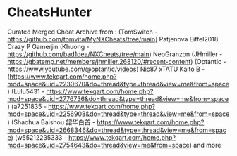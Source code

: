 # CheatsHunter
Curated Merged Cheat Archive from : 
(TomSwitch - https://github.com/tomvita/MyNXCheats/tree/main]
Patjenova
Eiffel2018
Crazy P
Gamerjin
(Khuong - https://github.com/bad1dea/NXCheats/tree/main)
NeoGranzon
(JHmiller - https://gbatemp.net/members/jhmiller.268120/#recent-content)
(Optantic - https://www.youtube.com/@optantic/videos)
Nic87
xTATU
Kaito B - (https://www.tekqart.com/home.php?mod=space&uid=2230670&do=thread&type=thread&view=me&from=space)
(Lulu5431 - https://www.tekqart.com/home.php?mod=space&uid=2776736&do=thread&type=thread&view=me&from=space)
(a7251835 - https://www.tekqart.com/home.php?mod=space&uid=2256908&do=thread&type=thread&view=me&from=space)
(Shaohua Baishou 韶华白首 - https://www.tekqart.com/home.php?mod=space&uid=2668346&do=thread&type=thread&view=me&from=space)
(w55212235333 - https://www.tekqart.com/home.php?mod=space&uid=2754643&do=thread&view=me&from=space)
and more
